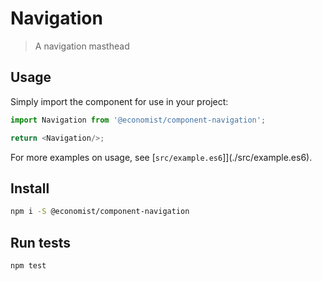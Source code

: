 
# Navigation
> A navigation masthead

## Usage

Simply import the component for use in your project:

```js
import Navigation from '@economist/component-navigation';

return <Navigation/>;
```

For more examples on usage, see [`src/example.es6`]](./src/example.es6).

## Install

```bash
npm i -S @economist/component-navigation
```

## Run tests

```bash
npm test
```
